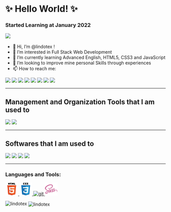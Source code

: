 <h1><strong> ✨ Hello World! ✨ </strong></h1>
<h3><strong> Started Learning at January 2022 </strong></h3>
<a href="http://monip.org/" ><img src="https://img.shields.io/website-up-down-green-red/http/monip.org.svg"></a>

- 👋 Hi, I’m @lindotex !
- 👀 I’m interested in Full Stack Web Development
- 🌱 I’m currently learning Advanced English, HTML5, CSS3 and JavaScript
- 💞️ I’m looking to improve mine personal Skills through experiences
- 📫 How to reach me:

<div>
  <a href=mailto:lindoten@gmail.com><img src="https://img.shields.io/badge/Gmail-D14836?style=for-the-badge&logo=gmail&logoColor=white"></a>
  <a href="https://www.linkedin.com/in/alissonlindote/"><img src="https://img.shields.io/badge/LinkedIn-0077B5?style=for-the-badge&logo=linkedin&logoColor=white"></a>
  <a href="https://twitter.com/alisson_lindote"><img src="https://img.shields.io/badge/Twitter-1DA1F2?style=for-the-badge&logo=twitter&logoColor=white"></a>
  <a href="https://wa.me/qr/OEK6SCTY2VBQJ1"><img src="https://img.shields.io/badge/WhatsApp-25D366?style=for-the-badge&logo=whatsapp&logoColor=white"></a>
  <a href="https://discord.gg/etuUZHAn5w"><img src="https://img.shields.io/badge/Discord-7289DA?style=for-the-badge&logo=discord&logoColor=white"></a>
  <a href="https://www.twitch.tv/lindotex"><img src="https://img.shields.io/badge/Twitch-9146FF?style=for-the-badge&logo=twitch&logoColor=white"></a>
  <a href="https://steamcommunity.com/id/Lindote/"><img src="https://img.shields.io/badge/Steam-000000?style=for-the-badge&logo=steam&logoColor=white"></a>
  <a href="https://www.udemy.com/user/alisson-lindote-novais/"><img src="https://img.shields.io/badge/Udemy-EC5252?style=for-the-badge&logo=Udemy&logoColor=white"></a>
</div>
<hr>

<h2>Management and Organization Tools that I am used to</h2>
<div>
  <img src="https://img.shields.io/badge/Notion-000000?style=for-the-badge&logo=notion&logoColor=white">
  <img src="https://img.shields.io/badge/Trello-0052CC?style=for-the-badge&logo=trello&logoColor=white">
</div>
<hr>
<h2>Softwares that I am used to</h2>
<div>
  <img src="https://img.shields.io/badge/Microsoft_Office-D83B01?style=for-the-badge&logo=microsoft-office&logoColor=white">
  <img src="https://img.shields.io/badge/LibreOffice-18A303?style=for-the-badge&logo=LibreOffice&logoColor=white">
  <img src="https://img.shields.io/badge/Microsoft_Excel-217346?style=for-the-badge&logo=microsoft-excel&logoColor=white">
  <img src="https://img.shields.io/badge/Microsoft_Edge-0078D7?style=for-the-badge&logo=Microsoft-edge&logoColor=white">
</div>
<hr>
<h3 align="left">Languages and Tools:</h3>
<p align="left"> <a href="https://www.w3.org/html/" target="_blank"> <img src="https://raw.githubusercontent.com/devicons/devicon/master/icons/html5/html5-original-wordmark.svg" alt="html5" width="40" height="40"/> </a> <a href="https://www.w3schools.com/css/" target="_blank"> <img src="https://raw.githubusercontent.com/devicons/devicon/master/icons/css3/css3-original-wordmark.svg" alt="css3" width="40" height="40"/> </a><a href="https://git-scm.com/" target="_blank"> <img src="https://www.vectorlogo.zone/logos/git-scm/git-scm-icon.svg" alt="git" width="40" height="40"/> </a>  <a href="https://sass-lang.com" target="_blank"> <img src="https://raw.githubusercontent.com/devicons/devicon/master/icons/sass/sass-original.svg" alt="sass" width="40" height="40"/> </a> </p>

<p><img align="left" src="https://github-readme-stats.vercel.app/api/top-langs?username=lindotex&show_icons=true&theme=tokyonight&locale=en&layout=compact" alt="lindotex" /></p>

<p>&nbsp;<img align="center" src="https://github-readme-stats.vercel.app/api?username=lindotex&show_icons=true&theme=tokyonight&locale=en" alt="lindotex" /></p>

<!---
lindotex/lindotex is a ✨ special ✨ repository because its `README.md` (this file) appears on your GitHub profile.
You can click the Preview link to take a look at your changes.
--->
